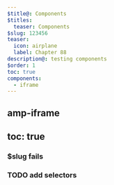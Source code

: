 ```yaml
---
$title@: Components
$titles:
  teaser: Components
$slug: 123456
teaser:
  icon: airplane
  label: Chapter 88
description@: testing components
$order: 1
toc: true
components:
  - iframe
---
```


## amp-iframe

## toc: true

### $slug fails

### TODO add selectors

<amp-iframe width="900" height="1200"
    sandbox="allow-scripts allow-same-origin"
    layout="responsive"
    src="https://ci-cd.readthedocs.io/en/latest/">
  <amp-img placeholder layout="fill"
    src="https://ontomatica.io/static/image/oscars_placeholder_1.png"></amp-img>
</amp-iframe>



